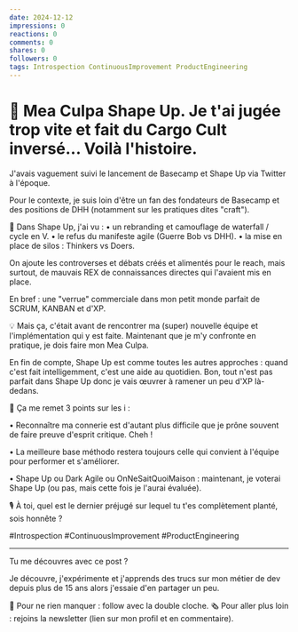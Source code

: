 ```yaml
---
date: 2024-12-12
impressions: 0
reactions: 0
comments: 0
shares: 0
followers: 0
tags: Introspection ContinuousImprovement ProductEngineering
---
```


# 🙏 Mea Culpa Shape Up. Je t'ai jugée trop vite et fait du Cargo Cult inversé... Voilà l'histoire.

J'avais vaguement suivi le lancement de Basecamp et Shape Up via Twitter à l'époque.

Pour le contexte, je suis loin d'être un fan des fondateurs de Basecamp et des positions de DHH (notamment sur les pratiques dites "craft").

🤮 Dans Shape Up, j'ai vu :
• un rebranding et camouflage de waterfall / cycle en V.
• le refus du manifeste agile (Guerre Bob vs DHH).
• la mise en place de silos : Thinkers vs Doers.

On ajoute les controverses et débats créés et alimentés pour le reach, mais surtout, de mauvais REX de connaissances directes qui l'avaient mis en place.

En bref : une "verrue" commerciale dans mon petit monde parfait de SCRUM, KANBAN et d'XP.

💡 Mais ça, c'était avant de rencontrer ma (super) nouvelle équipe et l'implémentation qui y est faite.
Maintenant que je m'y confronte en pratique, je dois faire mon Mea Culpa.

En fin de compte, Shape Up est comme toutes les autres approches : quand c'est fait intelligemment, c'est une aide au quotidien.
Bon, tout n'est pas parfait dans Shape Up donc je vais œuvrer à ramener un peu d'XP là-dedans.

🧠 Ça me remet 3 points sur les i :

• Reconnaître ma connerie est d'autant plus difficile que je prône souvent de faire preuve d'esprit critique. Cheh !

• La meilleure base méthodo restera toujours celle qui convient à l'équipe pour performer et s'améliorer.

• Shape Up ou Dark Agile ou OnNeSaitQuoiMaison : maintenant, je voterai Shape Up (ou pas, mais cette fois je l'aurai évaluée).

🎙️ À toi, quel est le dernier préjugé sur lequel tu t'es complètement planté, sois honnête ?

#Introspection #ContinuousImprovement #ProductEngineering

---

Tu me découvres avec ce post ?

Je découvre, j'expérimente et j'apprends des trucs sur mon métier de dev depuis plus de 15 ans alors j'essaie d'en partager un peu.

🔔 Pour ne rien manquer : follow avec la double cloche.
🗞️ Pour aller plus loin : rejoins la newsletter (lien sur mon profil et en commentaire).
